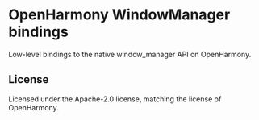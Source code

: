 # OpenHarmony WindowManager bindings

Low-level bindings to the native window_manager API on OpenHarmony.
## License

Licensed under the Apache-2.0 license, matching the license of OpenHarmony.
